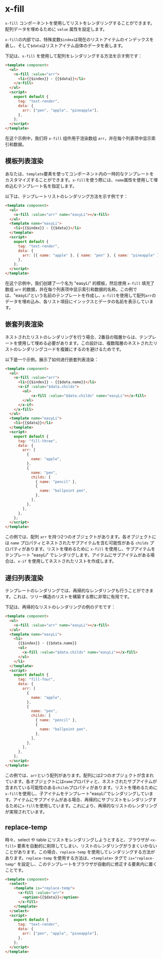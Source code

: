 # x-fill

`x-fill` コンポーネントを使用してリストをレンダリングすることができます。配列データを埋めるために `value` 属性を設定します。

`x-fill`の内部では、特殊変数`$index`は現在のリストアイテムのインデックスを表し、そして`$data`はリストアイテム自体のデータを表します。

下記は、`x-fill` を使用して配列をレンダリングする方法を示す例です：

<comp-viewer comp-name="text-render">

```html
<template component>
  <ul>
    <x-fill :value="arr">
      <li>{{$index}} - {{$data}}</li>
    </x-fill>
  </ul>
  <script>
    export default {
      tag: "text-render",
      data: {
        arr: ["pen", "apple", "pineapple"],
      },
    };
  </script>
</template>
```

</comp-viewer>

在这个示例中，我们将 `x-fill` 组件用于渲染数组 `arr`，并在每个列表项中显示索引和数据。

## 模板列表渲染

あなたは、`template`要素を使ってコンポーネント内の一時的なテンプレートをカスタマイズすることができます。`x-fill`を使う際には、`name`属性を使用して埋め込むテンプレート名を指定します。

以下は、テンプレートリストのレンダリング方法を示す例です：

<comp-viewer comp-name="text-render">

```html
<template component>
  <ul>
    <x-fill :value="arr" name="easyLi"></x-fill>
  </ul>
  <template name="easyLi">
    <li>{{$index}} - {{$data}}</li>
  </template>
  <script>
    export default {
      tag: "text-render",
      data: {
        arr: [{ name: "apple" }, { name: "pen" }, { name: "pineapple" }],
      },
    };
  </script>
</template>
```

</comp-viewer>

在这个示例中，我们创建了一个名为 "easyLi" 的模板，然后使用 `x-fill` 填充了数组 `arr` 的数据，并在每个列表项中显示索引和数据的名称。この例では、"easyLi"という名前のテンプレートを作成し、`x-fill`を使用して配列`arr`のデータを埋め込み、各リスト項目にインックスとデータの名前を表示しています。

## 嵌套列表渲染

ネストされたリストのレンダリングを行う場合、2番目の階層からは、テンプレートを使用して埋める必要があります。この設計は、複数階層のネストされたリストのレンダリングコードを複雑にするのを避けるためです。

以下是一个示例，展示了如何进行嵌套列表渲染：

<comp-viewer comp-name="fill-three">

```html
<template component>
  <ul>
    <x-fill :value="arr">
      <li>{{$index}} - {{$data.name}}</li>
      <x-if :value="$data.childs">
        <ol>
            <x-fill :value="$data.childs" name="easyLi"></x-fill>
        </ol>
      </x-if>
    </x-fill>
  </ul>
  <template name="easyLi">
    <li>{{$data}}</li>
  </template>
  <script>
    export default {
      tag: "fill-three",
      data: {
        arr: [
          {
            name: "apple",
          },
          {
            name: "pen",
            childs: [
              { name: "pencil" },
              {
                name: "ballpoint pen",
              },
            ],
          },
        ],
      },
    };
  </script>
</template>
```

</comp-viewer>

この例では、配列 `arr` を持つ2つのオブジェクトがあります。各オブジェクトには `name` プロパティとネストされたサブアイテムを含む可能性がある `childs` プロパティがあります。リストを埋めるために `x-fill` を使用し、サブアイテムをテンプレート "easyLi" でレンダリグします。アイテムにサブアイテムがある場合は、`x-if` を使用してネストされたリストを作成します。

## 递归列表渲染

テンプレートのレンダリングでは、再帰的なレンダリングも行うことができます。これは、ツリー構造のリストを構築する際に非常に有用です。

下記は、再帰的なリストのレンダリングの例のデモです：

<comp-viewer comp-name="fill-four">

```html
<template component>
  <ul>
    <x-fill :value="arr" name="easyLi"></x-fill>
  </ul>
  <template name="easyLi">
    <li>
      {{$index}} - {{$data.name}}
      <ul>
        <x-fill :value="$data.childs" name="easyLi"></x-fill>
      </ul>
    </li>
  </template>
  <script>
    export default {
      tag: "fill-four",
      data: {
        arr: [
          {
            name: "apple",
          },
          {
            name: "pen",
            childs: [
              { name: "pencil" },
              {
                name: "ballpoint pen",
              },
            ],
          },
        ],
      },
    };
  </script>
</template>
```

</comp-viewer>

この例では、`arr`という配列があります。配列には2つのオブジェクトが含まれています。各オブジェクトには`name`プロパティと、ネストされたサブアイテムが含まれている可能性のある`childs`プロパティがあります。リストを埋めるために`x-fill`を使用し、子アイテムをテンプレート"easyLi"でレンダリングしています。アイテムにサブアイテムがある場合、再帰的にサブリストをレンダリングするために`x-fill`を使用しています。これにより、再帰的なリストのレンダリングが実現されています。

## replace-temp

時々、select や table にリストをレンダリングしようとすると、ブラウザが `<x-fill>` 要素を自動的に削除してしまい、リストのレンダリングがうまくいかないことがあります。この場合、`replace-temp` を使用してレンダリングする方法があります。`replace-temp` を使用する方法は、`<template>` タグで `is="replace-temp"` を設定し、このテンプレートをブラウザが自動的に修正する要素内に置くことです。

<comp-viewer comp-name="text-render">

```html
<template component>
  <select>
    <template is="replace-temp">
      <x-fill :value="arr">
        <option>{{$data}}</option>
      </x-fill>
    </template>
  </select>
  <script>
    export default {
      tag: "text-render",
      data: {
        arr: ["pen", "apple", "pineapple"],
      },
    };
  </script>
</template>
```

</comp-viewer>

